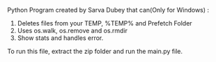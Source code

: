 Python Program created by Sarva Dubey that can(Only for Windows) :
1) Deletes files from your TEMP, %TEMP% and Prefetch Folder
2) Uses os.walk, os.remove and os.rmdir
3) Show stats and handles error.


To run this file, extract the zip folder and run the main.py file. 
